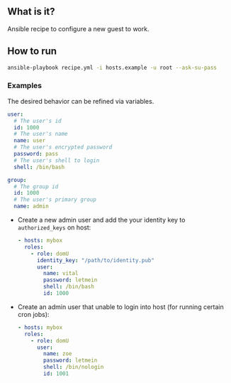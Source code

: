 What is it?
-----------

Ansible recipe to configure a new guest to work.


## How to run

```bash
ansible-playbook recipe.yml -i hosts.example -u root --ask-su-pass
```

### Examples

The desired behavior can be refined via variables.

```yaml
user:
  # The user's id
  id: 1000
  # The user's name
  name: user
  # The user's encrypted password
  password: pass
  # The user's shell to login
  shell: /bin/bash

group:
  # The group id
  id: 1000
  # The user's primary group
  name: admin
```

* Create a new admin user and add the your identity key to `authorized_keys` on
  host:

  ```yaml
  - hosts: mybox
    roles:
      - role: domU
        identity_key: "/path/to/identity.pub"
        user:
          name: vital
          password: letmein
          shell: /bin/bash
          id: 1000
  ```

* Create an admin user that unable to login into host (for running certain cron
  jobs):

  ```yaml
  - hosts: mybox
    roles:
      - role: domU
        user:
          name: zoe
          password: letmein
          shell: /bin/nologin
          id: 1001
  ```
